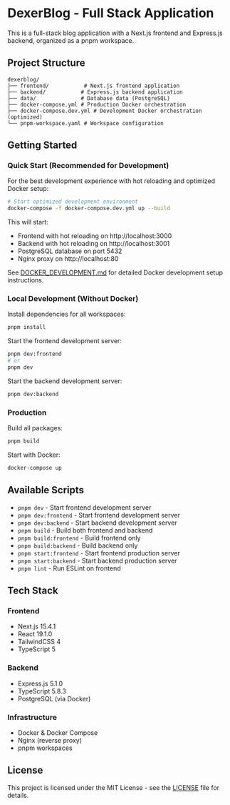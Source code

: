 # DexerBlog - Full Stack Application

This is a full-stack blog application with a Next.js frontend and Express.js backend, organized as a pnpm workspace.

## Project Structure

```
dexerblog/
├── frontend/           # Next.js frontend application
├── backend/           # Express.js backend application
├── data/              # Database data (PostgreSQL)
├── docker-compose.yml # Production Docker orchestration
├── docker-compose.dev.yml # Development Docker orchestration (optimized)
└── pnpm-workspace.yaml # Workspace configuration
```

## Getting Started

### Quick Start (Recommended for Development)

For the best development experience with hot reloading and optimized Docker setup:

```bash
# Start optimized development environment
docker-compose -f docker-compose.dev.yml up --build
```

This will start:
- Frontend with hot reloading on http://localhost:3000
- Backend with hot reloading on http://localhost:3001  
- PostgreSQL database on port 5432
- Nginx proxy on http://localhost:80

See [DOCKER_DEVELOPMENT.md](./DOCKER_DEVELOPMENT.md) for detailed Docker development setup instructions.

### Local Development (Without Docker)

Install dependencies for all workspaces:
```bash
pnpm install
```

Start the frontend development server:
```bash
pnpm dev:frontend
# or
pnpm dev
```

Start the backend development server:
```bash
pnpm dev:backend
```

### Production

Build all packages:
```bash
pnpm build
```

Start with Docker:
```bash
docker-compose up
```

## Available Scripts

- `pnpm dev` - Start frontend development server
- `pnpm dev:frontend` - Start frontend development server  
- `pnpm dev:backend` - Start backend development server
- `pnpm build` - Build both frontend and backend
- `pnpm build:frontend` - Build frontend only
- `pnpm build:backend` - Build backend only
- `pnpm start:frontend` - Start frontend production server
- `pnpm start:backend` - Start backend production server
- `pnpm lint` - Run ESLint on frontend

## Tech Stack

### Frontend
- Next.js 15.4.1
- React 19.1.0
- TailwindCSS 4
- TypeScript 5

### Backend  
- Express.js 5.1.0
- TypeScript 5.8.3
- PostgreSQL (via Docker)

### Infrastructure
- Docker & Docker Compose
- Nginx (reverse proxy)
- pnpm workspaces

## License

This project is licensed under the MIT License - see the [LICENSE](LICENSE) file for details.

```
